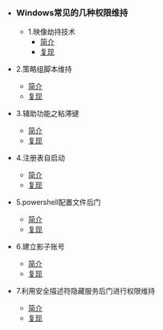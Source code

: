 - ### Windows常见的几种权限维持

  - 1.映像劫持技术
    - [简介](https://bbs.zkaq.cn/t/6421.html#简介)
    - [复现](https://bbs.zkaq.cn/t/6421.html#复现)

- 2.策略组脚本维持

  - [简介](https://bbs.zkaq.cn/t/6421.html#简介)
  - [复现](https://bbs.zkaq.cn/t/6421.html#复现)

- 3.辅助功能之粘滞键

  - [简介](https://bbs.zkaq.cn/t/6421.html#简介)
  - [复现](https://bbs.zkaq.cn/t/6421.html#复现)

- 4.注册表自启动

  - [简介](https://bbs.zkaq.cn/t/6421.html#简介)
  - [复现](https://bbs.zkaq.cn/t/6421.html#复现)

- 5.powershell配置文件后门

  - [简介](https://bbs.zkaq.cn/t/6421.html#简介)
  - [复现](https://bbs.zkaq.cn/t/6421.html#复现)

- 6.建立影子账号

  - [简介](https://bbs.zkaq.cn/t/6421.html#简介)
  - [复现](https://bbs.zkaq.cn/t/6421.html#复现)

- 7.利用安全描述符隐藏服务后门进行权限维持

  - [简介](https://bbs.zkaq.cn/t/6421.html#简介)
  - [复现](https://bbs.zkaq.cn/t/6421.html#复现)